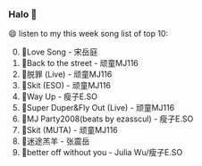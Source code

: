 

### Halo 👋

😄 listen to my this week song list of top 10:

0. 🌈Love Song - 宋岳庭
1. 🌈Back to the street - 顽童MJ116
2. 🌈脱罪 (Live) - 顽童MJ116
3. 🌈Skit (ESO) - 顽童MJ116
4. 🌈Way Up - 瘦子E.SO
5. 🌈Super Duper&Fly Out (Live) - 顽童MJ116
6. 🌈MJ Party2008(beats by ezasscul) - 瘦子E.SO
7. 🌈Skit (MUTA) - 顽童MJ116
8. 🌈迷途羔羊 - 张震岳
9. 🌈better off without you - Julia Wu/瘦子E.SO

